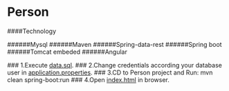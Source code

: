 # Person

####Technology

######Mysql
######Maven
######Spring-data-rest
######Spring boot
######Tomcat embeded
######Angular



<p></p>
<p></p>
### 1.Execute <a href="https://github.com/zKalev/Person/blob/master/Person/src/main/resources/data.sql">data.sql</a>.
### 2.Change credentials according your database user in  <a href="https://github.com/zKalev/Person/blob/master/Person/src/main/resources/application.properties">application.properties</a>.
### 3.CD to Person project and  Run:  mvn clean spring-boot:run 
### 4.Open <a href="https://github.com/zKalev/Person/blob/master/PersonFace/index.html">index.html</a> in browser.

